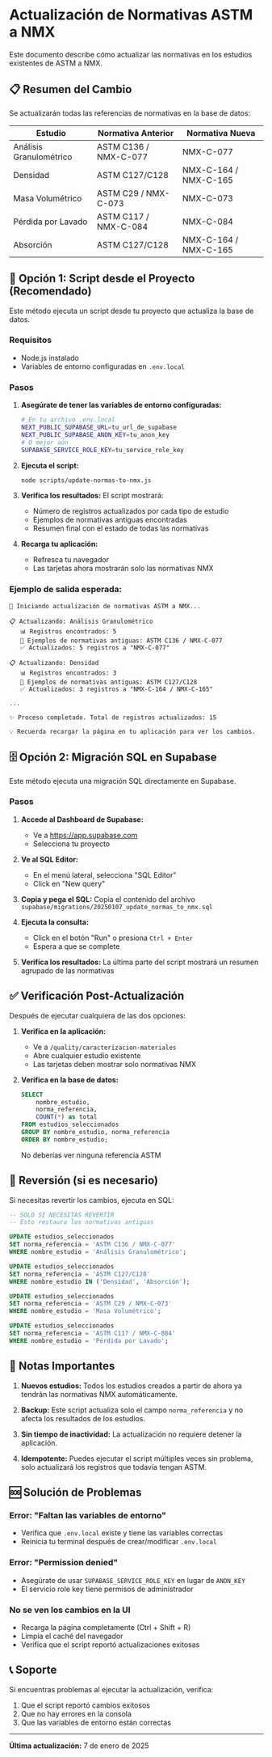 # Actualización de Normativas ASTM a NMX

Este documento describe cómo actualizar las normativas en los estudios existentes de ASTM a NMX.

## 📋 Resumen del Cambio

Se actualizarán todas las referencias de normativas en la base de datos:

| Estudio | Normativa Anterior | Normativa Nueva |
|---------|-------------------|-----------------|
| Análisis Granulométrico | ASTM C136 / NMX-C-077 | NMX-C-077 |
| Densidad | ASTM C127/C128 | NMX-C-164 / NMX-C-165 |
| Masa Volumétrico | ASTM C29 / NMX-C-073 | NMX-C-073 |
| Pérdida por Lavado | ASTM C117 / NMX-C-084 | NMX-C-084 |
| Absorción | ASTM C127/C128 | NMX-C-164 / NMX-C-165 |

## 🚀 Opción 1: Script desde el Proyecto (Recomendado)

Este método ejecuta un script desde tu proyecto que actualiza la base de datos.

### Requisitos
- Node.js instalado
- Variables de entorno configuradas en `.env.local`

### Pasos

1. **Asegúrate de tener las variables de entorno configuradas:**
   ```bash
   # En tu archivo .env.local
   NEXT_PUBLIC_SUPABASE_URL=tu_url_de_supabase
   NEXT_PUBLIC_SUPABASE_ANON_KEY=tu_anon_key
   # O mejor aún
   SUPABASE_SERVICE_ROLE_KEY=tu_service_role_key
   ```

2. **Ejecuta el script:**
   ```bash
   node scripts/update-normas-to-nmx.js
   ```

3. **Verifica los resultados:**
   El script mostrará:
   - Número de registros actualizados por cada tipo de estudio
   - Ejemplos de normativas antiguas encontradas
   - Resumen final con el estado de todas las normativas

4. **Recarga tu aplicación:**
   - Refresca tu navegador
   - Las tarjetas ahora mostrarán solo las normativas NMX

### Ejemplo de salida esperada:
```
🔄 Iniciando actualización de normativas ASTM a NMX...

📋 Actualizando: Análisis Granulométrico
   📊 Registros encontrados: 5
   📝 Ejemplos de normativas antiguas: ASTM C136 / NMX-C-077
   ✅ Actualizados: 5 registros a "NMX-C-077"

📋 Actualizando: Densidad
   📊 Registros encontrados: 3
   📝 Ejemplos de normativas antiguas: ASTM C127/C128
   ✅ Actualizados: 3 registros a "NMX-C-164 / NMX-C-165"

...

✨ Proceso completado. Total de registros actualizados: 15

💡 Recuerda recargar la página en tu aplicación para ver los cambios.
```

## 🗄️ Opción 2: Migración SQL en Supabase

Este método ejecuta una migración SQL directamente en Supabase.

### Pasos

1. **Accede al Dashboard de Supabase:**
   - Ve a https://app.supabase.com
   - Selecciona tu proyecto

2. **Ve al SQL Editor:**
   - En el menú lateral, selecciona "SQL Editor"
   - Click en "New query"

3. **Copia y pega el SQL:**
   Copia el contenido del archivo `supabase/migrations/20250107_update_normas_to_nmx.sql`

4. **Ejecuta la consulta:**
   - Click en el botón "Run" o presiona `Ctrl + Enter`
   - Espera a que se complete

5. **Verifica los resultados:**
   La última parte del script mostrará un resumen agrupado de las normativas

## ✅ Verificación Post-Actualización

Después de ejecutar cualquiera de las dos opciones:

1. **Verifica en la aplicación:**
   - Ve a `/quality/caracterizacion-materiales`
   - Abre cualquier estudio existente
   - Las tarjetas deben mostrar solo normativas NMX

2. **Verifica en la base de datos:**
   ```sql
   SELECT 
       nombre_estudio,
       norma_referencia,
       COUNT(*) as total
   FROM estudios_seleccionados
   GROUP BY nombre_estudio, norma_referencia
   ORDER BY nombre_estudio;
   ```

   No deberías ver ninguna referencia ASTM

## 🔄 Reversión (si es necesario)

Si necesitas revertir los cambios, ejecuta en SQL:

```sql
-- SOLO SI NECESITAS REVERTIR
-- Esto restaura las normativas antiguas

UPDATE estudios_seleccionados
SET norma_referencia = 'ASTM C136 / NMX-C-077'
WHERE nombre_estudio = 'Análisis Granulométrico';

UPDATE estudios_seleccionados
SET norma_referencia = 'ASTM C127/C128'
WHERE nombre_estudio IN ('Densidad', 'Absorción');

UPDATE estudios_seleccionados
SET norma_referencia = 'ASTM C29 / NMX-C-073'
WHERE nombre_estudio = 'Masa Volumétrico';

UPDATE estudios_seleccionados
SET norma_referencia = 'ASTM C117 / NMX-C-084'
WHERE nombre_estudio = 'Pérdida por Lavado';
```

## 📝 Notas Importantes

1. **Nuevos estudios:** Todos los estudios creados a partir de ahora ya tendrán las normativas NMX automáticamente.

2. **Backup:** Este script actualiza solo el campo `norma_referencia` y no afecta los resultados de los estudios.

3. **Sin tiempo de inactividad:** La actualización no requiere detener la aplicación.

4. **Idempotente:** Puedes ejecutar el script múltiples veces sin problema, solo actualizará los registros que todavía tengan ASTM.

## 🆘 Solución de Problemas

### Error: "Faltan las variables de entorno"
- Verifica que `.env.local` existe y tiene las variables correctas
- Reinicia tu terminal después de crear/modificar `.env.local`

### Error: "Permission denied"
- Asegúrate de usar `SUPABASE_SERVICE_ROLE_KEY` en lugar de `ANON_KEY`
- El servicio role key tiene permisos de administrador

### No se ven los cambios en la UI
- Recarga la página completamente (Ctrl + Shift + R)
- Limpia el caché del navegador
- Verifica que el script reportó actualizaciones exitosas

## 📞 Soporte

Si encuentras problemas al ejecutar la actualización, verifica:
1. Que el script reportó cambios exitosos
2. Que no hay errores en la consola
3. Que las variables de entorno están correctas

---

**Última actualización:** 7 de enero de 2025


